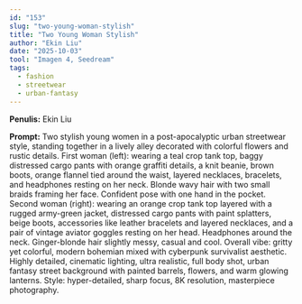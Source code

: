 ```yaml
---
id: "153"
slug: "two-young-woman-stylish"
title: "Two Young Woman Stylish"
author: "Ekin Liu"
date: "2025-10-03"
tool: "Imagen 4, Seedream"
tags:
  - fashion
  - streetwear
  - urban-fantasy
---
```


**Penulis:** Ekin Liu

**Prompt:**
Two stylish young women in a post-apocalyptic urban streetwear style, standing together in a lively alley decorated with colorful flowers and rustic details.
First woman (left): wearing a teal crop tank top, baggy distressed cargo pants with orange graffiti details, a knit beanie, brown boots, orange flannel tied around the waist, layered necklaces, bracelets, and headphones resting on her neck. Blonde wavy hair with two small braids framing her face. Confident pose with one hand in the pocket.
Second woman (right): wearing an orange crop tank top layered with a rugged army-green jacket, distressed cargo pants with paint splatters, beige boots, accessories like leather bracelets and layered necklaces, and a pair of vintage aviator goggles resting on her head. Headphones around the neck. Ginger-blonde hair slightly messy, casual and cool.
Overall vibe: gritty yet colorful, modern bohemian mixed with cyberpunk survivalist aesthetic. Highly detailed, cinematic lighting, ultra realistic, full body shot, urban fantasy street background with painted barrels, flowers, and warm glowing lanterns.
Style: hyper-detailed, sharp focus, 8K resolution, masterpiece photography.
